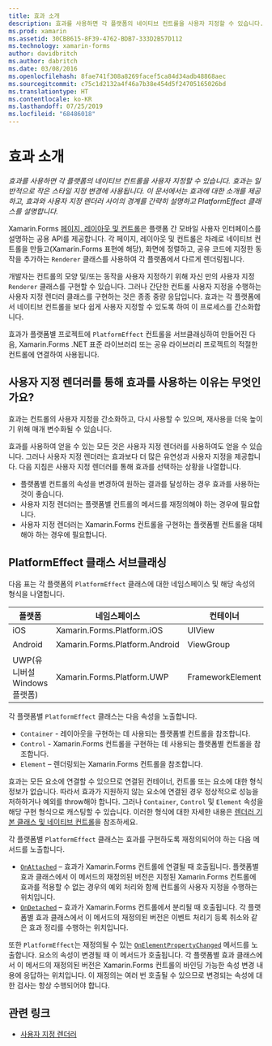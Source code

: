 ```yaml
---
title: 효과 소개
description: 효과를 사용하면 각 플랫폼의 네이티브 컨트롤을 사용자 지정할 수 있습니다. 효과는 일반적으로 작은 스타일 지정 변경에 사용됩니다. 이 문서에서는 효과에 대한 소개를 제공하고, 효과와 사용자 지정 렌더러 사이의 경계를 간략히 설명하고 PlatformEffect 클래스를 설명합니다.
ms.prod: xamarin
ms.assetid: 30CB8615-8F39-4762-BDB7-333D2B57D112
ms.technology: xamarin-forms
author: davidbritch
ms.author: dabritch
ms.date: 03/08/2016
ms.openlocfilehash: 8fae741f308a8269facef5ca84d34adb48868aec
ms.sourcegitcommit: c75c1d2132a4f46a7b38e454d5f24705165026bd
ms.translationtype: HT
ms.contentlocale: ko-KR
ms.lasthandoff: 07/25/2019
ms.locfileid: "68486018"
---
```

# <a name="introduction-to-effects"></a>효과 소개

_효과를 사용하면 각 플랫폼의 네이티브 컨트롤을 사용자 지정할 수 있습니다. 효과는 일반적으로 작은 스타일 지정 변경에 사용됩니다. 이 문서에서는 효과에 대한 소개를 제공하고, 효과와 사용자 지정 렌더러 사이의 경계를 간략히 설명하고 PlatformEffect 클래스를 설명합니다._

Xamarin.Forms [페이지, 레이아웃 및 컨트롤](~/xamarin-forms/user-interface/controls/index.md)은 플랫폼 간 모바일 사용자 인터페이스를 설명하는 공용 API를 제공합니다. 각 페이지, 레이아웃 및 컨트롤은 차례로 네이티브 컨트롤을 만들고(Xamarin.Forms 표현에 해당), 화면에 정렬하고, 공유 코드에 지정한 동작을 추가하는 `Renderer` 클래스를 사용하여 각 플랫폼에서 다르게 렌더링됩니다.

개발자는 컨트롤의 모양 및/또는 동작을 사용자 지정하기 위해 자신 만의 사용자 지정 `Renderer` 클래스를 구현할 수 있습니다. 그러나 간단한 컨트롤 사용자 지정을 수행하는 사용자 지정 렌더러 클래스를 구현하는 것은 종종 중량 응답입니다. 효과는 각 플랫폼에서 네이티브 컨트롤을 보다 쉽게 사용자 지정할 수 있도록 하여 이 프로세스를 간소화합니다.

효과가 플랫폼별 프로젝트에 `PlatformEffect` 컨트롤을 서브클래싱하여 만들어진 다음, Xamarin.Forms .NET 표준 라이브러리 또는 공유 라이브러리 프로젝트의 적절한 컨트롤에 연결하여 사용됩니다.

## <a name="why-use-an-effect-over-a-custom-renderer"></a>사용자 지정 렌더러를 통해 효과를 사용하는 이유는 무엇인가요?

효과는 컨트롤의 사용자 지정을 간소화하고, 다시 사용할 수 있으며, 재사용을 더욱 높이기 위해 매개 변수화될 수 있습니다.

효과를 사용하여 얻을 수 있는 모든 것은 사용자 지정 렌더러를 사용하여도 얻을 수 있습니다. 그러나 사용자 지정 렌더러는 효과보다 더 많은 유연성과 사용자 지정을 제공합니다. 다음 지침은 사용자 지정 렌더러를 통해 효과를 선택하는 상황을 나열합니다.

- 플랫폼별 컨트롤의 속성을 변경하여 원하는 결과를 달성하는 경우 효과를 사용하는 것이 좋습니다.
- 사용자 지정 렌더러는 플랫폼별 컨트롤의 메서드를 재정의해야 하는 경우에 필요합니다.
- 사용자 지정 렌더러는 Xamarin.Forms 컨트롤을 구현하는 플랫폼별 컨트롤을 대체해야 하는 경우에 필요합니다.

## <a name="subclassing-the-platformeffect-class"></a>PlatformEffect 클래스 서브클래싱

다음 표는 각 플랫폼의 `PlatformEffect` 클래스에 대한 네임스페이스 및 해당 속성의 형식을 나열합니다.

|플랫폼|네임스페이스|컨테이너|컨트롤|
|--- |--- |--- |--- |
|iOS|Xamarin.Forms.Platform.iOS|UIView|UIView|
|Android|Xamarin.Forms.Platform.Android|ViewGroup|보기|
|UWP(유니버설 Windows 플랫폼)|Xamarin.Forms.Platform.UWP|FrameworkElement|FrameworkElement|

각 플랫폼별 `PlatformEffect` 클래스는 다음 속성을 노출합니다.

- `Container` - 레이아웃을 구현하는 데 사용되는 플랫폼별 컨트롤을 참조합니다.
- `Control` - Xamarin.Forms 컨트롤을 구현하는 데 사용되는 플랫폼별 컨트롤을 참조합니다.
- `Element` – 렌더링되는 Xamarin.Forms 컨트롤을 참조합니다.

효과는 모든 요소에 연결할 수 있으므로 연결된 컨테이너, 컨트롤 또는 요소에 대한 형식 정보가 없습니다. 따라서 효과가 지원하지 않는 요소에 연결된 경우 정상적으로 성능을 저하하거나 예외를 throw해야 합니다. 그러나 `Container`, `Control` 및 `Element` 속성을 해당 구현 형식으로 캐스팅할 수 있습니다. 이러한 형식에 대한 자세한 내용은 [렌더러 기본 클래스 및 네이티브 컨트롤](~/xamarin-forms/app-fundamentals/custom-renderer/renderers.md)을 참조하세요.

각 플랫폼별 `PlatformEffect` 클래스는 효과를 구현하도록 재정의되어야 하는 다음 메서드를 노출합니다.

- [`OnAttached`](xref:Xamarin.Forms.Effect.OnAttached) – 효과가 Xamarin.Forms 컨트롤에 연결될 때 호출됩니다. 플랫폼별 효과 클래스에서 이 메서드의 재정의된 버전은 지정된 Xamarin.Forms 컨트롤에 효과를 적용할 수 없는 경우의 예외 처리와 함께 컨트롤의 사용자 지정을 수행하는 위치입니다.
- [`OnDetached`](xref:Xamarin.Forms.Effect.OnDetached) – 효과가 Xamarin.Forms 컨트롤에서 분리될 때 호출됩니다. 각 플랫폼별 효과 클래스에서 이 메서드의 재정의된 버전은 이벤트 처리기 등록 취소와 같은 효과 정리를 수행하는 위치입니다.

또한 `PlatformEffect`는 재정의될 수 있는 [`OnElementPropertyChanged`](xref:Xamarin.Forms.PlatformEffect`2.OnElementPropertyChanged(System.ComponentModel.PropertyChangedEventArgs)) 메서드를 노출합니다. 요소의 속성이 변경될 때 이 메서드가 호출됩니다. 각 플랫폼별 효과 클래스에서 이 메서드의 재정의된 버전은 Xamarin.Forms 컨트롤의 바인딩 가능한 속성 변경 내용에 응답하는 위치입니다. 이 재정의는 여러 번 호출될 수 있으므로 변경되는 속성에 대한 검사는 항상 수행되어야 합니다.


## <a name="related-links"></a>관련 링크

- [사용자 지정 렌더러](~/xamarin-forms/app-fundamentals/custom-renderer/index.md)
